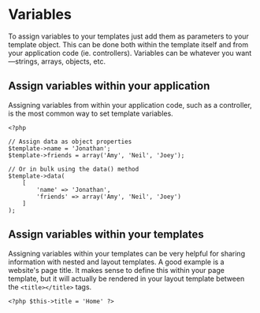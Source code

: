 Variables
=========

To assign variables to your templates just add them as parameters to your template object. This can be done both within the template itself and from your application code (ie. controllers). Variables can be whatever you want—strings, arrays, objects, etc.

## Assign variables within your application

Assigning variables from within your application code, such as a controller, is the most common way to set template variables.

~~~language-php
<?php

// Assign data as object properties
$template->name = 'Jonathan';
$template->friends = array('Amy', 'Neil', 'Joey');

// Or in bulk using the data() method
$template->data(
    [
        'name' => 'Jonathan',
        'friends' => array('Amy', 'Neil', 'Joey')
    ]
);
~~~

## Assign variables within your templates

Assigning variables within your templates can be very helpful for sharing information with nested and layout templates. A good example is a website's page title. It makes sense to define this within your page template, but it will actually be rendered in your layout template between the `<title></title>` tags.

~~~language-php
<?php $this->title = 'Home' ?>
~~~